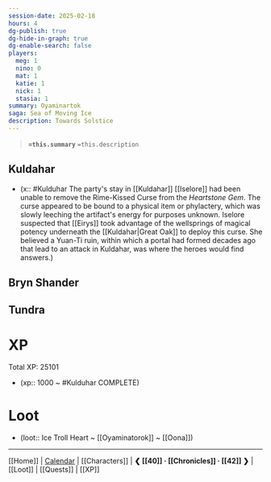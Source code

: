 ```yaml
---
session-date: 2025-02-18
hours: 4
dg-publish: true
dg-hide-in-graph: true
dg-enable-search: false
players:
  meg: 1
  nino: 0
  mat: 1
  katie: 1
  nick: 1
  stasia: 1
summary: Oyaminartok
saga: Sea of Moving Ice
description: Towards Solstice
---
```


> **`=this.summary`**
> `=this.description`

## Kuldahar
- (x:: #Kulduhar The party's stay in [[Kuldahar]] [[Iselore]] had been unable to remove the Rime-Kissed Curse from the *Heartstone Gem*. The curse appeared to be bound to a physical item or phylactery, which was slowly leeching the artifact's energy for purposes unknown. Iselore suspected that [[Eirys]] took advantage of the wellsprings of magical potency underneath the [[Kuldahar|Great Oak]] to deploy this curse. She believed a Yuan-Ti ruin, within which a portal had formed decades ago that lead to an attack in Kuldahar, was where the heroes would find answers.)

## Bryn Shander

## Tundra


# XP
Total XP: 25101
- (xp:: 1000 ~ #Kulduhar COMPLETE) 

# Loot
- (loot:: Ice Troll Heart ~ [[Oyaminatorok]] ~ [[Oona]])
  
---
[[Home]] | [Calendar](https://app.fantasy-calendar.com/calendars/38f9e3f5098bac1f655a4fb4241f35eb) | [[Characters]] | **❮ [[40]] · [[Chronicles]] ·  [[42]] ❯** | [[Loot]] | [[Quests]]  | [[XP]]